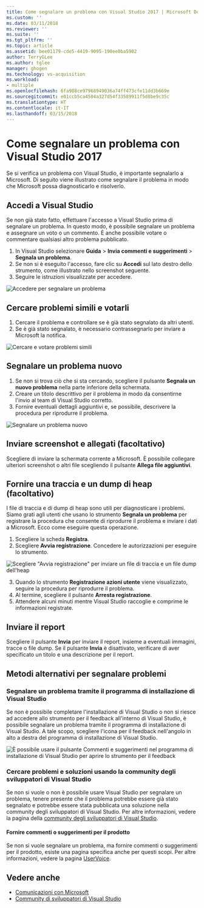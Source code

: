 ```yaml
---
title: Come segnalare un problema con Visual Studio 2017 | Microsoft Docs
ms.custom: ''
ms.date: 03/11/2018
ms.reviewer: ''
ms.suite: ''
ms.tgt_pltfrm: ''
ms.topic: article
ms.assetid: bee01179-cde5-4419-9095-190ee0ba5902
author: TerryGLee
ms.author: tglee
manager: ghogen
ms.technology: vs-acquisition
ms.workload:
- multiple
ms.openlocfilehash: 6fa988ce97968949036a74ff473cfe11dd3b669e
ms.sourcegitcommit: e01ccb5ca4504a327d54f33589911f5d8be9c35c
ms.translationtype: HT
ms.contentlocale: it-IT
ms.lasthandoff: 03/15/2018
---
```

# <a name="how-to-report-a-problem-with-visual-studio-2017"></a>Come segnalare un problema con Visual Studio 2017

Se si verifica un problema con Visual Studio, è importante segnalarlo a Microsoft. Di seguito viene illustrato come segnalare il problema in modo che Microsoft possa diagnosticarlo e risolverlo.

## <a name="sign-in-to-visual-studio"></a>Accedi a Visual Studio

Se non già stato fatto, effettuare l'accesso a Visual Studio prima di segnalare un problema. In questo modo, è possibile segnalare un problema e assegnare un voto o un commento. È anche possibile votare o commentare qualsiasi altro problema pubblicato.

1. In Visual Studio selezionare **Guida** > **Invia commenti e suggerimenti** > **Segnala un problema**.
2. Se non si è eseguito l'accesso, fare clic su **Accedi** sul lato destro dello strumento, come illustrato nello screenshot seguente.
3. Seguire le istruzioni visualizzate per accedere.

 ![Accedere per segnalare un problema](../ide/media/sign-in-new-ux.png "Accedere per segnalare un problema")  

## Cercare problemi simili e votarli <a name="search_and_vote"></a>

1. Cercare il problema e controllare se è già stato segnalato da altri utenti.
2. Se è già stato segnalato, è necessario contrassegnarlo per inviare a Microsoft la notifica.

  ![Cercare e votare problemi simili](../ide/media/search-and-vote.png "Cercare e votare problemi simili")

## Segnalare un problema nuovo <a name="report_new_problem"></a>

1. Se non si trova ciò che si sta cercando, scegliere il pulsante **Segnala un nuovo problema** nella parte inferiore della schermata.
2. Creare un titolo descrittivo per il problema in modo da consentirne l'invio al team di Visual Studio corretto.
3. Fornire eventuali dettagli aggiuntivi e, se possibile, descrivere la procedura per riprodurre il problema.

  ![Segnalare un problema nuovo](../ide/media/report-new-problem.png "Segnalare un problema nuovo")

## Inviare screenshot e allegati (facoltativo) <a name="provide_screenshots"></a>

 Scegliere di inviare la schermata corrente a Microsoft. È possibile collegare ulteriori screenshot o altri file scegliendo il pulsante **Allega file aggiuntivi**.

## Fornire una traccia e un dump di heap (facoltativo) <a name="provide_a_trace_and_heap_dump"></a>

I file di traccia e di dump di heap sono utili per diagnosticare i problemi. Siamo grati agli utenti che usano lo strumento **Segnala un problema** per registrare la procedura che consente di riprodurre il problema e inviare i dati a Microsoft. Ecco come eseguire questa operazione.

1. Scegliere la scheda **Registra**.
2. Scegliere **Avvia registrazione**. Concedere le autorizzazioni per eseguire lo strumento.

  ![Scegliere "Avvia registrazione" per inviare un file di traccia e un file dump dell'heap](../ide/media/record-dialog-box.png "Inviare un file di traccia e un file dump dell'heap")

3. Quando lo strumento **Registrazione azioni utente** viene visualizzato, seguire la procedura per riprodurre il problema.
4. Al termine, scegliere il pulsante **Arresta registrazione**.
5. Attendere alcuni minuti mentre Visual Studio raccoglie e comprime le informazioni registrate.

## Inviare il report <a name="submit_the_report"></a>

 Scegliere il pulsante **Invia** per inviare il report, insieme a eventuali immagini, tracce o file dump. Se il pulsante **Invia** è disattivato, verificare di aver specificato un titolo e una descrizione per il report.

## Metodi alternativi per segnalare problemi <a name="alternate_reporting"></a>

### <a name="report-a-problem-by-using-the-visual-studio-installer"></a>Segnalare un problema tramite il programma di installazione di Visual Studio

Se non è possibile completare l'installazione di Visual Studio o non si riesce ad accedere allo strumento per il feedback all'interno di Visual Studio, è possibile segnalare un problema tramite il programma di installazione di Visual Studio. A tale scopo, scegliere l'icona per il feedback nell'angolo in alto a destra del programma di installazione di Visual Studio.

 ![È possibile usare il pulsante Commenti e suggerimenti nel programma di installazione di Visual Studio per aprire lo strumento per il feedback](../install/media/report-a-problem.png)

### <a name="search-for-problems-and-solutions-by-using-the-visual-studio-developer-community"></a>Cercare problemi e soluzioni usando la community degli sviluppatori di Visual Studio

Se non si vuole o non è possibile usare Visual Studio per segnalare un problema, tenere presente che il problema potrebbe essere già stato segnalato e potrebbe essere stata pubblicata una soluzione nella community degli sviluppatori di Visual Studio. Per altre informazioni, vedere la pagina della [community degli sviluppatori di Visual Studio](https://developercommunity.visualstudio.com/).

#### <a name="provide-product-feedback-or-a-suggestion"></a>Fornire commenti o suggerimenti per il prodotto

Se non si vuole segnalare un problema, ma fornire commenti o suggerimenti per il prodotto, esiste una pagina specifica anche per questi scopi. Per altre informazioni, vedere la pagina [UserVoice](https://visualstudio.uservoice.com/forums/121579-visual-studio-ide).

## <a name="see-also"></a>Vedere anche

* [Comunicazioni con Microsoft](../ide/talk-to-us.md)
* [Community di sviluppatori di Visual Studio](https://developercommunity.visualstudio.com/)
